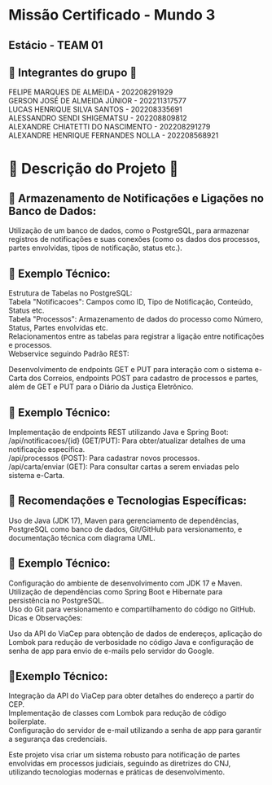 # Missão Certificado - Mundo 3
 
## Estácio - TEAM 01

## 👾 Integrantes do grupo 👾

FELIPE MARQUES DE ALMEIDA         -        202208291929<br>
GERSON JOSÉ DE ALMEIDA JÚNIOR     -        202211317577<br>
LUCAS HENRIQUE SILVA SANTOS       -        202208335691<br>
ALESSANDRO SENDI SHIGEMATSU       -        202208809812<br>
ALEXANDRE CHIATETTI DO NASCIMENTO    -     202208291279<br>
ALEXANDRE HENRIQUE FERNANDES NOLLA   -     202208568921<br>

# 📂 Descrição do Projeto 📂

## 📎 Armazenamento de Notificações e Ligações no Banco de Dados:

Utilização de um banco de dados, como o PostgreSQL, para armazenar registros de notificações e suas conexões (como os dados dos processos, partes envolvidas, tipos de notificação, status etc.).

## 📝 Exemplo Técnico:

Estrutura de Tabelas no PostgreSQL:<br>
Tabela "Notificacoes": Campos como ID, Tipo de Notificação, Conteúdo, Status etc.<br>
Tabela "Processos": Armazenamento de dados do processo como Número, Status, Partes envolvidas etc.<br>
Relacionamentos entre as tabelas para registrar a ligação entre notificações e processos.<br>
Webservice seguindo Padrão REST:<br>

Desenvolvimento de endpoints GET e PUT para interação com o sistema e-Carta dos Correios, endpoints POST para cadastro de processos e partes, além de GET e PUT para o Diário da Justiça Eletrônico.<br>

## 📝 Exemplo Técnico:

Implementação de endpoints REST utilizando Java e Spring Boot:<br>
/api/notificacoes/{id} (GET/PUT): Para obter/atualizar detalhes de uma notificação específica.<br>
/api/processos (POST): Para cadastrar novos processos.<br>
/api/carta/enviar (GET): Para consultar cartas a serem enviadas pelo sistema e-Carta.<br>

## 📎 Recomendações e Tecnologias Específicas:

Uso de Java (JDK 17), Maven para gerenciamento de dependências, PostgreSQL como banco de dados, Git/GitHub para versionamento, e documentação técnica com diagrama UML.

## 📝 Exemplo Técnico:

Configuração do ambiente de desenvolvimento com JDK 17 e Maven.<br>
Utilização de dependências como Spring Boot e Hibernate para persistência no PostgreSQL.<br>
Uso do Git para versionamento e compartilhamento do código no GitHub.<br>
Dicas e Observações:

Uso da API do ViaCep para obtenção de dados de endereços, aplicação do Lombok para redução de verbosidade no código Java e configuração de senha de app para envio de e-mails pelo servidor do Google.

## 📝Exemplo Técnico:

Integração da API do ViaCep para obter detalhes do endereço a partir do CEP.<br>
Implementação de classes com Lombok para redução de código boilerplate.<br>
Configuração do servidor de e-mail utilizando a senha de app para garantir a segurança das credenciais.<br>


Este projeto visa criar um sistema robusto para notificação de partes envolvidas em processos judiciais, seguindo as diretrizes do CNJ, utilizando tecnologias modernas e práticas de desenvolvimento.